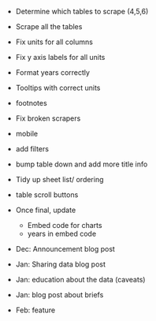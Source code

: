 - Determine which tables to scrape (4,5,6)

- Scrape all the tables
- Fix units for all columns
- Fix y axis labels for all units
- Format years correctly
- Tooltips with correct units
- footnotes
- Fix broken scrapers
- mobile
- add filters
- bump table down and add more title info
- Tidy up sheet list/ ordering
- table scroll buttons
- Once final, update
	- Embed code for charts
	- years in embed code

- Dec: Announcement blog post
- Jan: Sharing data blog post
- Jan: education about the data (caveats)
- Jan: blog post about briefs
- Feb: feature